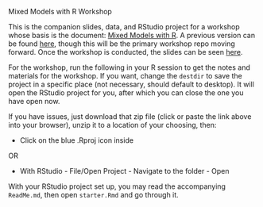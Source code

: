 Mixed Models with R Workshop

This is the companion slides, data, and RStudio project for a workshop whose basis is the document: [Mixed Models with R](https://m-clark.github.io/mixed-models-with-R/). A previous version can be found [here](https://github.com/m-clark/mixed-models-with-r-workshop-2019), though this will be the primary workshop repo moving forward.  Once the workshop is conducted, the slides can be seen [here](https://m-clark.github.io/mixed-models-with-R-workshop/).


For the workshop, run the following in your R session to get the notes and materials for the workshop.  If you want, change the `destdir` to save the project in a specific place (not necessary, should default to desktop).  It will open the RStudio project for you, after which you can close the one you have open now.


If you have issues, just download that zip file (click or paste the link above into your browser), unzip it to a location of your choosing, then:

- Click on the blue .Rproj icon inside

OR

- With RStudio - File/Open Project - Navigate to the folder - Open


With your RStudio project set up, you may read the accompanying `ReadMe.md`, then open `starter.Rmd` and go through it.
